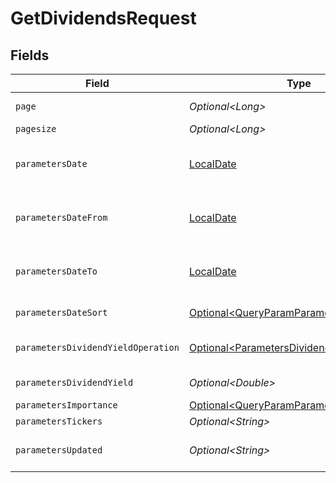 # GetDividendsRequest


## Fields

| Field                                                                                                      | Type                                                                                                       | Required                                                                                                   | Description                                                                                                |
| ---------------------------------------------------------------------------------------------------------- | ---------------------------------------------------------------------------------------------------------- | ---------------------------------------------------------------------------------------------------------- | ---------------------------------------------------------------------------------------------------------- |
| `page`                                                                                                     | *Optional\<Long>*                                                                                          | :heavy_minus_sign:                                                                                         | Page number                                                                                                |
| `pagesize`                                                                                                 | *Optional\<Long>*                                                                                          | :heavy_minus_sign:                                                                                         | Page size                                                                                                  |
| `parametersDate`                                                                                           | [LocalDate](https://docs.oracle.com/javase/8/docs/api/java/time/LocalDate.html)                            | :heavy_minus_sign:                                                                                         | Date in YYYY-MM-DD format                                                                                  |
| `parametersDateFrom`                                                                                       | [LocalDate](https://docs.oracle.com/javase/8/docs/api/java/time/LocalDate.html)                            | :heavy_minus_sign:                                                                                         | Start date in YYYY-MM-DD format                                                                            |
| `parametersDateTo`                                                                                         | [LocalDate](https://docs.oracle.com/javase/8/docs/api/java/time/LocalDate.html)                            | :heavy_minus_sign:                                                                                         | End date in YYYY-MM-DD format                                                                              |
| `parametersDateSort`                                                                                       | [Optional\<QueryParamParametersDateSort>](../../models/operations/QueryParamParametersDateSort.md)         | :heavy_minus_sign:                                                                                         | Date sort order                                                                                            |
| `parametersDividendYieldOperation`                                                                         | [Optional\<ParametersDividendYieldOperation>](../../models/operations/ParametersDividendYieldOperation.md) | :heavy_minus_sign:                                                                                         | Dividend yield operation                                                                                   |
| `parametersDividendYield`                                                                                  | *Optional\<Double>*                                                                                        | :heavy_minus_sign:                                                                                         | Dividend yield                                                                                             |
| `parametersImportance`                                                                                     | [Optional\<QueryParamParametersImportance>](../../models/operations/QueryParamParametersImportance.md)     | :heavy_minus_sign:                                                                                         | Importance                                                                                                 |
| `parametersTickers`                                                                                        | *Optional\<String>*                                                                                        | :heavy_minus_sign:                                                                                         | Tickers                                                                                                    |
| `parametersUpdated`                                                                                        | *Optional\<String>*                                                                                        | :heavy_minus_sign:                                                                                         | Updated time in Unix format                                                                                |